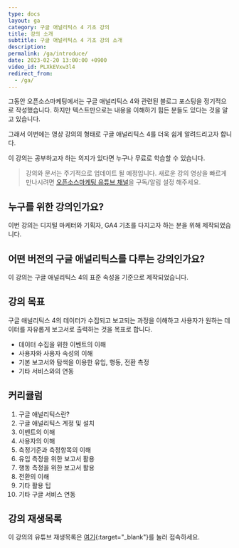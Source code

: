 ```yaml
---
type: docs
layout: ga
category: 구글 애널리틱스 4 기초 강의
title: 강의 소개
subtitle: 구글 애널리틱스 4 기초 강의 소개
description: 
permalink: /ga/introduce/
date: 2023-02-20 13:00:00 +0900
video_id: PLXkEVxw3l4
redirect_from:
  - /ga/
---
```


그동안 오픈소스마케팅에서는 구글 애널리틱스 4와 관련된 블로그 포스팅을 정기적으로 작성했습니다. 하지만 텍스트만으로는 내용을 이해하기 힘든 분들도 있다는 것을 알고 있습니다.

그래서 이번에는 영상 강의의 형태로 구글 애널리틱스 4를 더욱 쉽게 알려드리고자 합니다.

이 강의는 공부하고자 하는 의지가 있다면 누구나 무료로 학습할 수 있습니다.

> 강의와 문서는 주기적으로 업데이트 될 예정입니다. 새로운 강의 영상을 빠르게 만나시려면 [오픈소스마케팅 유튜브 채널](https://www.youtube.com/@osoma)을 구독/알림 설정 해주세요.

## 누구를 위한 강의인가요?

이번 강의는 디지털 마케터와 기획자, GA4 기초를 다지고자 하는 분을 위해 제작되었습니다.

## 어떤 버전의 구글 애널리틱스를 다루는 강의인가요?

이 강의는 구글 애널리틱스 4의 표준 속성을 기준으로 제작되었습니다.

## 강의 목표

구글 애널리틱스 4의 데이터가 수집되고 보고되는 과정을 이해하고 사용자가 원하는 데이터를 자유롭게 보고서로 출력하는 것을 목표로 합니다.

- 데이터 수집을 위한 이벤트의 이해
- 사용자와 사용자 속성의 이해
- 기본 보고서와 탐색을 이용한 유입, 행동, 전환 측정
- 기타 서비스와의 연동

## 커리큘럼

1. 구글 애널리틱스란?
2. 구글 애널리틱스 계정 및 설치
3. 이벤트의 이해
4. 사용자의 이해
5. 측정기준과 측정항목의 이해
6. 유입 측정을 위한 보고서 활용
7. 행동 측정을 위한 보고서 활용
8. 전환의 이해
9. 기타 활용 팁
10. 기타 구글 서비스 연동

## 강의 재생목록

이 강의의 유튜브 재생목록은 [여기](https://youtube.com/playlist?list=PLRrkVu2PYLQhRN7f4YvsAcyEDatyYpt25){:target="_blank"}를 눌러 접속하세요.